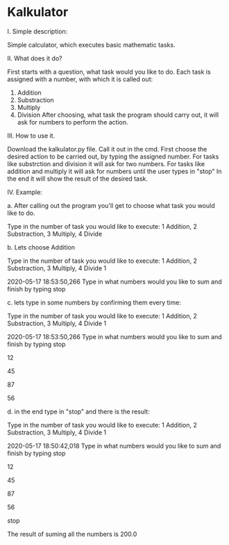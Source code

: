 # Kalkulator
I. Simple description:

Simple calculator, which executes basic mathematic tasks.

II. What does it do?

First starts with a question, what task would you like to do. Each task is assigned with a number, with which it is called out:
1. Addition 
2. Substraction
3. Multiply
4. Division
After choosing, what task the program should carry out, it will ask for numbers to perform the action.

III. How to use it.

Download the kalkulator.py file. Call it out in the cmd.
First choose the desired action to be carried out, by typing the assigned number.
For tasks like substrction and division it will ask for two numbers.
For tasks like addition and multiply it will ask for numbers until the user types in "stop"
In the end it will show the result of the desired task.

IV. Example:

a. After calling out the program you'll get to choose what task you would like to do.

  Type in the number of task you would like to execute: 1 Addition, 2 Substraction, 3 Multiply, 4 Divide



b. Lets choose Addition

  Type in the number of task you would like to execute: 1 Addition, 2 Substraction, 3 Multiply, 4 Divide 1

  2020-05-17 18:53:50,266 Type in what numbers would you like to sum and finish by typing stop



c. lets type in some numbers by confirming them every time:


  Type in the number of task you would like to execute: 1 Addition, 2 Substraction, 3 Multiply, 4 Divide 1

  2020-05-17 18:53:50,266 Type in what numbers would you like to sum and finish by typing stop

  12

  45

  87

  56




d. in the end type in "stop" and there is the result:


  Type in the number of task you would like to execute: 1 Addition, 2 Substraction, 3 Multiply, 4 Divide 1

  2020-05-17 18:50:42,018 Type in what numbers would you like to sum and finish by typing stop

  12

  45

  87

  56

  stop

  The result of suming all the numbers is 200.0

